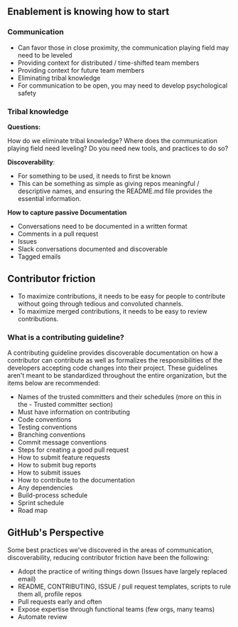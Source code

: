 ## Enablement is knowing how to start

### Communication

- Can favor those in close proximity, the communication playing field may need to be leveled
- Providing context for distributed / time-shifted team members
- Providing context for future team members
- Eliminating tribal knowledge
- For communication to be open, you may need to develop psychological safety

### Tribal knowledge

**Questions:**

How do we eliminate tribal knowledge?
Where does the communication playing field need leveling? Do you need new tools, and practices to do so?

**Discoverability**:

- For something to be used, it needs to first be known
- This can be something as simple as giving repos meaningful / descriptive names, and ensuring the README.md file provides the essential information.

**How to capture passive Documentation**

- Conversations need to be documented in a written format
- Comments in a pull request
- Issues
- Slack conversations documented and discoverable
- Tagged emails

## Contributor friction

- To maximize contributions, it needs to be easy for people to contribute without going through tedious and convoluted channels.
- To maximize merged contributions, it needs to be easy to review contributions.

### What is a contributing guideline?

A contributing guideline provides discoverable documentation on how a contributor can contribute as well as formalizes the responsibilities of the developers accepting code changes into their project. These guidelines aren't meant to be standardized throughout the entire organization, but the items below are recommended:

- Names of the trusted committers and their schedules (more on this in the - Trusted committer section)
- Must have information on contributing
- Code conventions
- Testing conventions
- Branching conventions
- Commit message conventions
- Steps for creating a good pull request
- How to submit feature requests
- How to submit bug reports
- How to submit issues
- How to contribute to the documentation
- Any dependencies
- Build-process schedule
- Sprint schedule
- Road map

## GitHub's Perspective

Some best practices we've discovered in the areas of communication, discoverability, reducing contributor friction have been the following:

- Adopt the practice of writing things down (Issues have largely replaced email)
- README, CONTRIBUTING, ISSUE / pull request templates, scripts to rule them all, profile repos
- Pull requests early and often
- Expose expertise through functional teams (few orgs, many teams)
- Automate review

